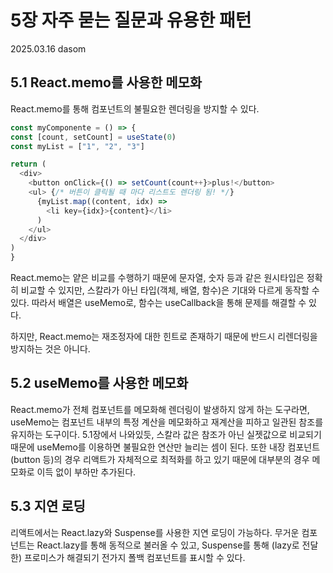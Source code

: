 # 5장 자주 묻는 질문과 유용한 패턴

2025.03.16 dasom

## 5.1 React.memo를 사용한 메모화

React.memo를 통해 컴포넌트의 불필요한 렌더링을 방지할 수 있다.
```js
const myComponente = () => {
const [count, setCount] = useState(0)
const myList = ["1", "2", "3"]

return (
  <div>
    <button onClick={() => setCount(count++}>plus!</button>
    <ul> {/* 버튼이 클릭될 때 마다 리스트도 렌더링 됨! */}
      {myList.map((content, idx) =>
        <li key={idx}>{content}</li>
      )
    </ul>
  </div>
)
}
```

React.memo는 얕은 비교를 수행하기 때문에 문자열, 숫자 등과 같은 원시타입은 정확히 비교할 수 있지만, 스칼라가 아닌 타입(객체, 배열, 함수)은 기대와 다르게 동작할 수 있다.
따라서 배열은 useMemo로, 함수는 useCallback을 통해 문제를 해결할 수 있다.

하지만, React.memo는 재조정자에 대한 힌트로 존재하기 때문에 반드시 리렌더링을 방지하는 것은 아니다.


## 5.2 useMemo를 사용한 메모화
React.memo가 전체 컴포넌트를 메모화해 렌더링이 발생하지 않게 하는 도구라면, useMemo는 컴포넌트 내부의 특정 계산을 메모화하고 재계산을 피하고 일관된 참조를 유지하는 도구이다.
5.1장에서 나와있듯, 스칼라 값은 참조가 아닌 실젯값으로 비교되기 때문에 useMemo를 이용하면 불필요한 연산만 늘리는 셈이 된다.
또한 내장 컴포넌트(button 등)의 경우 리액트가 자체적으로 최적화를 하고 있기 때문에 대부분의 경우 메모화로 이득 없이 부하만 추가된다.


## 5.3 지연 로딩
리액트에서는 React.lazy와 Suspense를 사용한 지연 로딩이 가능하다.
무거운 컴포넌트는 React.lazy를 통해 동적으로 불러올 수 있고, Suspense를 통해 (lazy로 전달한) 프로미스가 해결되기 전가지 폴백 컴포넌트를 표시할 수 있다.
